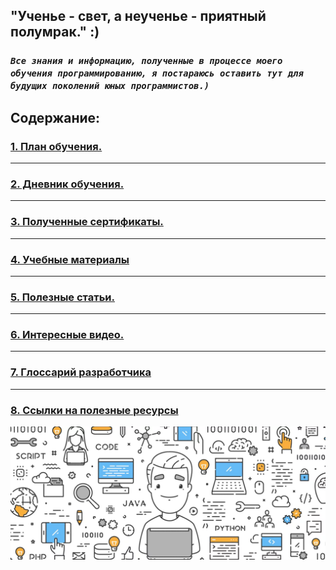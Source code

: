 ## "Ученье - свет, а неученье - приятный полумрак."  :)

### *`Все знания и информацию, полученные в процессе моего обучения программированию, я постараюсь оставить тут для будущих поколений юных программистов.)`*

## Содержание:
### [1. План обучения.](/general_information/Study_programs.md)
***
### [2. Дневник обучения.](/general_information/diary.md)
***
### [3. Полученные сертификаты.](/sertificates/sertificates.md)
***
### [4. Учебные материалы](/study_materials/study_materials.md)
***
### [5. Полезные статьи.](/images/img/minions_at_works.jpg)
***
### [6. Интересные видео.](/images/img/minions_at_works.jpg)
***
### [7. Глоссарий разработчика](/images/img/minions_at_works.jpg)
***
### [8. Ссылки на полезные ресурсы](/useful_resources_on_web/useful_resources_on_web.md)
![](/images/img/MainREADME.jpeg)
